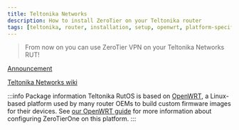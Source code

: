 ```yaml
---
title: Teltonika Networks
description: How to install ZeroTier on your Teltonika router
tags: [teltonika, router, installation, setup, openwrt, platform-specific]
---
```


> From now on you can use ZeroTier VPN on your Teltonika Networks RUT!

[Announcement](https://teltonika-networks.com/about-us/zerotier-vpn-functionality/)

[Teltonika Networks wiki](https://wiki.teltonika-networks.com/view/ZeroTier_Configuration)

:::info Package information
Teltonika RutOS is based on [OpenWRT](https://openwrt.org), a Linux-based platform used by many router OEMs to build custom firmware images for their devices. See [our OpenWRT guide](./openwrt.md) for more information about configuring ZeroTierOne on this platform.
:::
